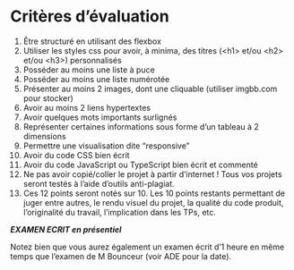 # Critères d’évaluation

1. Être structuré en utilisant des flexbox
2. Utiliser les styles css pour avoir, à minima, des titres (\<h1> et/ou \<h2> et/ou \<h3>) personnalisés
3. Posséder au moins une liste à puce
4. Posséder au moins une liste numérotée
5. Présenter au moins 2 images, dont une cliquable (utiliser imgbb.com pour stocker)
6. Avoir au moins 2 liens hypertextes
7. Avoir quelques mots importants surlignés
8. Représenter certaines informations sous forme d’un tableau à 2 dimensions
9. Permettre une visualisation dite “responsive”
10. Avoir du code CSS bien écrit
11. Avoir du code JavaScript ou TypeScript bien écrit et commenté
12. Ne pas avoir copié/coller le projet à partir d’internet ! Tous vos projets seront testés à l’aide d’outils anti-plagiat.
13. Ces 12 points seront notés sur 10. Les 10 points restants permettant de juger entre autres, le rendu visuel du projet, la qualité du code produit, l’originalité du travail, l’implication dans les TPs, etc.

***EXAMEN ECRIT en présentiel***

Notez bien que vous aurez également un examen écrit d’1 heure en même temps que l’examen de M Bounceur (voir ADE pour la date).

